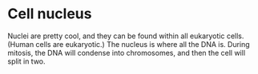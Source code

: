 # Cell nucleus

Nuclei are pretty cool, and they can be found within all eukaryotic cells.
(Human cells are eukaryotic.) The nucleus is where all the DNA is. During
mitosis, the DNA will condense into chromosomes, and then the cell will split in
two.
